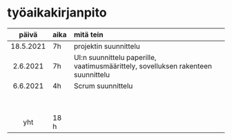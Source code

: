 # työaikakirjanpito

| päivä | aika | mitä tein  |
| :----:|:-----| :-----|
| 18.5.2021 |7h  |projektin suunnittelu  |
| 2.6.2021|7h   |UI:n suunnittelu paperille, vaatimusmäärittely, sovelluksen rakenteen suunnittelu  |
| 6.6.2021|4h    |Scrum suunnittelu  |
|       |     | |
|       |   |  |
|  |     |  |
|       |    |  |
|   |     |  |
|   |     |  |
|       |    |  |
|  |     |  |
| yht   | 18 h   | | 
